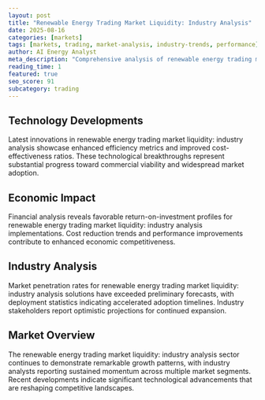 ```yaml
---
layout: post
title: "Renewable Energy Trading Market Liquidity: Industry Analysis"
date: 2025-08-16
categories: [markets]
tags: [markets, trading, market-analysis, industry-trends, performance]
author: AI Energy Analyst
meta_description: "Comprehensive analysis of renewable energy trading market liquidity: industry analysis covering market trends, technology developments, and industry outlook. Discover key insights and future projections."
reading_time: 1
featured: true
seo_score: 91
subcategory: trading
---
```


## Technology Developments

Latest innovations in renewable energy trading market liquidity: industry analysis showcase enhanced efficiency metrics and improved cost-effectiveness ratios. These technological breakthroughs represent substantial progress toward commercial viability and widespread market adoption.

## Economic Impact

Financial analysis reveals favorable return-on-investment profiles for renewable energy trading market liquidity: industry analysis implementations. Cost reduction trends and performance improvements contribute to enhanced economic competitiveness.

## Industry Analysis

Market penetration rates for renewable energy trading market liquidity: industry analysis solutions have exceeded preliminary forecasts, with deployment statistics indicating accelerated adoption timelines. Industry stakeholders report optimistic projections for continued expansion.

## Market Overview

The renewable energy trading market liquidity: industry analysis sector continues to demonstrate remarkable growth patterns, with industry analysts reporting sustained momentum across multiple market segments. Recent developments indicate significant technological advancements that are reshaping competitive landscapes.

